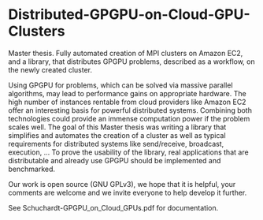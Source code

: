 # Distributed-GPGPU-on-Cloud-GPU-Clusters
Master thesis. Fully automated creation of MPI clusters on Amazon EC2, and a library, that distributes GPGPU problems, described as a workflow, on the newly created cluster.

Using GPGPU for problems, which can be solved via massive parallel algorithms, may lead to performance gains on appropriate hardware.
The high number of instances rentable from cloud providers like Amazon EC2 offer an interesting basis for powerful distributed systems. Combining both technologies could provide an immense computation power if the problem scales well.
The goal of this Master thesis was writing a library that simplifies and automates the creation of a cluster as well as typical requirements for distributed systems like send/receive, broadcast, execution, ...
To prove the usability of the library, real applications that are distributable and already use GPGPU should be implemented and benchmarked.

Our work is open source (GNU GPLv3), we hope that it is helpful, your comments are welcome and we invite everyone to help develop it further.

See Schuchardt-GPGPU_on_Cloud_GPUs.pdf for documentation.
